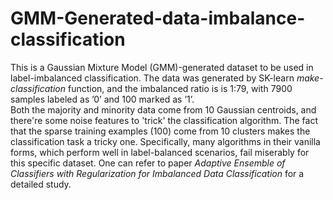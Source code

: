 # GMM-Generated-data-imbalance-classification
This is a Gaussian Mixture Model (GMM)-generated dataset to be used in label-imbalanced classification. The data was generated by SK-learn *make-classification* function, and the imbalanced ratio is is 1:79, with 7900 samples labeled as ’0’ and 100 marked as ’1’. <br />
Both the majority and minority data come from 10 Gaussian centroids, and there're some noise features to 'trick' the classification algorithm. The fact that the sparse training examples (100) come from 10 clusters makes the classification task a tricky one. Specifically, many algorithms in their vanilla forms, which perform well in label-balanced scenarios, fail miserably for this specific dataset. One can refer to paper *Adaptive Ensemble of Classifiers with Regularization for
Imbalanced Data Classification* for a detailed study. <br />

